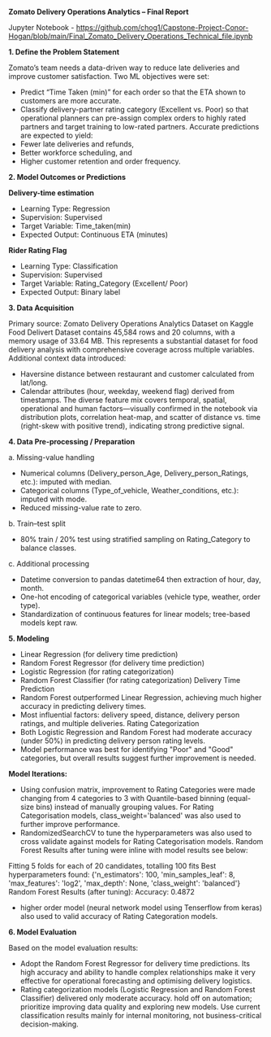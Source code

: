 **Zomato Delivery Operations Analytics – Final Report**

Jupyter Notebook - https://github.com/chog1/Capstone-Project-Conor-Hogan/blob/main/Final_Zomato_Delivery_Operations_Technical_file.ipynb

**1. Define the Problem Statement**

Zomato’s team needs a data-driven way to reduce late deliveries and improve customer satisfaction. Two  ML objectives were set:
- Predict “Time Taken (min)” for each order so that the ETA shown to customers are more accurate.
- Classify delivery-partner rating category (Excellent vs. Poor) so that operational planners can pre-assign complex orders to highly rated partners and target training to low-rated partners.
Accurate predictions are expected to yield:
- Fewer late deliveries and refunds,
- Better workforce scheduling, and
- Higher customer retention and order frequency.

**2. Model Outcomes or Predictions**

**Delivery-time estimation**
- Learning Type: Regression
- Supervision: Supervised
- Target Variable: Time_taken(min)
- Expected Output: Continuous ETA (minutes)
  
**Rider Rating Flag**
- Learning Type: Classification
- Supervision: Supervised
- Target Variable: Rating_Category (Excellent/ Poor)
- Expected Output: Binary label

**3. Data Acquisition**

Primary source: Zomato Delivery Operations Analytics Dataset on Kaggle 
Food Delivert Dataset contains 45,584 rows and 20 columns, with a memory usage of 33.64 MB. This represents a substantial dataset for food delivery analysis with comprehensive coverage across multiple variables.
Additional context data introduced:
- Haversine distance between restaurant and customer calculated from lat/long.
- Calendar attributes (hour, weekday, weekend flag) derived from timestamps.
The diverse feature mix covers temporal, spatial, operational and human factors—visually confirmed in the notebook via distribution plots, correlation heat-map, and scatter of distance vs. time (right-skew with positive trend), indicating strong predictive signal.

**4. Data Pre-processing / Preparation**

a. Missing-value handling
- Numerical columns (Delivery_person_Age, Delivery_person_Ratings, etc.): imputed with median.
- Categorical columns (Type_of_vehicle, Weather_conditions, etc.): imputed with mode.
- Reduced missing-value rate to zero.
  
b. Train–test split
- 80% train / 20% test using stratified sampling on Rating_Category to balance classes.
  
c. Additional processing
- Datetime conversion to pandas datetime64 then extraction of hour, day, month.
- One-hot encoding of categorical variables (vehicle type, weather, order type).
- Standardization of continuous features for linear models; tree-based models kept raw.

**5. Modeling**

- Linear Regression (for delivery time prediction)
- Random Forest Regressor (for delivery time prediction)
- Logistic Regression (for rating categorization)
- Random Forest Classifier (for rating categorization)
Delivery Time Prediction
- Random Forest outperformed Linear Regression, achieving much higher accuracy in predicting delivery times.
- Most influential factors: delivery speed, distance, delivery person ratings, and multiple deliveries.
Rating Categorization
- Both Logistic Regression and Random Forest had moderate accuracy (under 50%) in predicting delivery person rating levels.
- Model performance was best for identifying "Poor" and "Good" categories, but overall results suggest further improvement is needed.

**Model Iterations:**

- Using confusion matrix, improvement to Rating Categories were made changing from 4 categories to 3  with Quantile-based binning (equal-size bins) instead of manually grouping values. For Rating Categorisation models, class_weight='balanced' was  also used to further improve performance.
- RandomizedSearchCV to tune the hyperparameters was also used to cross validate against models for Rating Categorisation models. Random Forest Results after tuning were inline with model results see below:

Fitting 5 folds for each of 20 candidates, totalling 100 fits
Best hyperparameters found:
{'n_estimators': 100, 'min_samples_leaf': 8, 'max_features': 'log2', 'max_depth': None, 'class_weight': 'balanced'}
Random Forest Results (after tuning):
Accuracy: 0.4872
- higher order model (neural network model using Tenserflow from keras) also used to valid accuracy of Rating Categoration models.

**6. Model Evaluation**

Based on the model evaluation results:
- Adopt the Random Forest Regressor for delivery time predictions.
Its high accuracy and ability to handle complex relationships make it very effective for operational forecasting and optimising delivery logistics.
- Rating categorization models (Logistic Regression and Random Forest Classifier) delivered only moderate accuracy.
hold off on automation; prioritize improving data quality and exploring new models. Use current classification results mainly for internal monitoring, not business-critical decision-making.
